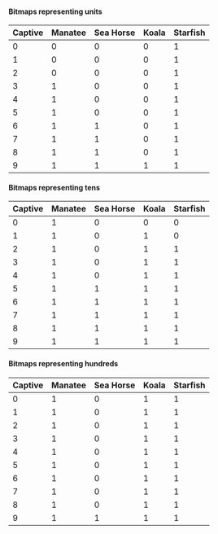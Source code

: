 #### Bitmaps representing units

| Captive | Manatee | Sea Horse | Koala | Starfish |
|---|---|---|---|---|
| 0 | 0 | 0 | 0 | 1 |
| 1 | 0 | 0 | 0 | 1 |
| 2 | 0 | 0 | 0 | 1 |
| 3 | 1 | 0 | 0 | 1 |
| 4 | 1 | 0 | 0 | 1 |
| 5 | 1 | 0 | 0 | 1 |
| 6 | 1 | 1 | 0 | 1 |
| 7 | 1 | 1 | 0 | 1 |
| 8 | 1 | 1 | 0 | 1 |
| 9 | 1 | 1 | 1 | 1 |

#### Bitmaps representing tens

| Captive | Manatee | Sea Horse | Koala | Starfish |
|---|---|---|---|---|
| 0 | 1 | 0 | 0 | 0 |
| 1 | 1 | 0 | 1 | 0 |
| 2 | 1 | 0 | 1 | 1 |
| 3 | 1 | 0 | 1 | 1 |
| 4 | 1 | 0 | 1 | 1 |
| 5 | 1 | 1 | 1 | 1 |
| 6 | 1 | 1 | 1 | 1 |
| 7 | 1 | 1 | 1 | 1 |
| 8 | 1 | 1 | 1 | 1 |
| 9 | 1 | 1 | 1 | 1 |

#### Bitmaps representing hundreds

| Captive | Manatee | Sea Horse | Koala | Starfish |
|---|---|---|---|---|
| 0 | 1 | 0 | 1 | 1 |
| 1 | 1 | 0 | 1 | 1 |
| 2 | 1 | 0 | 1 | 1 |
| 3 | 1 | 0 | 1 | 1 |
| 4 | 1 | 0 | 1 | 1 |
| 5 | 1 | 0 | 1 | 1 |
| 6 | 1 | 0 | 1 | 1 |
| 7 | 1 | 0 | 1 | 1 |
| 8 | 1 | 0 | 1 | 1 |
| 9 | 1 | 1 | 1 | 1 |
